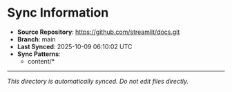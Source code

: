 # Sync Information

- **Source Repository**: https://github.com/streamlit/docs.git
- **Branch**: main
- **Last Synced**: 2025-10-09 06:10:02 UTC
- **Sync Patterns**:
  - content/*

---
*This directory is automatically synced. Do not edit files directly.*
